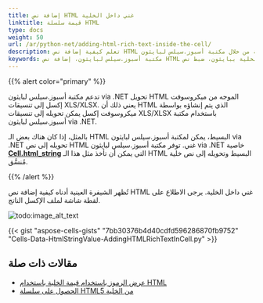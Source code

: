```yaml
---
title: إضافة نص HTML غني داخل الخلية
linktitle: قيمة سلسلة HTML
type: docs
weight: 50
url: /ar/python-net/adding-html-rich-text-inside-the-cell/
description: تعلم كيفية إضافة نص HTML غني داخل الخلية من خلال مكتبة أسبوز.سيلس لبايثون. API via .NET.
keywords: مكتبة أسبوز.سيلس لبايثون، إضافة نص HTML غني داخل الخلية ببايثون، ضبط نص HTML غني داخل الخلية ببايثون، إضافة نص HTML غني في الخلية ببايثون.
---
```


{{% alert color="primary" %}}

تدعم مكتبة أسبوز.سيلس لبايثون via .NET تحويل HTML الموجه من ميكروسوفت إكسل إلى تنسيقات XLS/XLSX. يعني ذلك أن HTML الذي يتم إنشاؤه بواسطة ميكروسوفت إكسل يمكن تحويله إلى تنسيقات XLS/XLSX باستخدام مكتبة أسبوز.سيلس لبايثون via .NET.

بالمثل، إذا كان هناك بعض الـ HTML البسيط، يمكن لمكتبة أسبوز.سيلس لبايثون via .NET تحويله إلى نص HTML غني. توفر مكتبة أسبوز.سيلس لبايثون via .NET خاصية  [**Cell.html_string**](https://reference.aspose.com/cells/python-net/aspose.cells/cell/html_string/) التي يمكن أن تأخذ مثل هذا الـ HTML البسيط وتحويله إلى نص خلية مُنسَّق.

{{% /alert %}}

تُظهر الشيفرة العينية أدناه كيفية إضافة نص HTML غني داخل الخلية. يرجى الاطلاع على لقطة شاشة لملف الإكسل الناتج.

![todo:image_alt_text](adding-html-rich-text-inside-the-cell_1)

{{< gist "aspose-cells-gists" "7bb30376b4d40cdfd596286870fb9752" "Cells-Data-HtmlStringValue-AddingHTMLRichTextInCell.py" >}}

## مقالات ذات صلة

- [عرض الرموز باستخدام قيمة الخلية باستخدام HTML](/cells/ar/python-net/display-bullets-by-setting-cell-value-using-html/)
- [الحصول على سلسلة HTML5 من الخلية](/cells/ar/python-net/get-html5-string-from-cell/)
